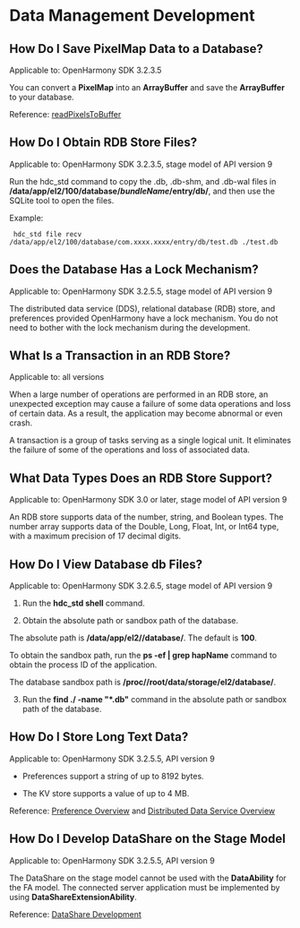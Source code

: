 # Data Management Development

## How Do I Save PixelMap Data to a Database?

Applicable to: OpenHarmony SDK 3.2.3.5

You can convert a **PixelMap** into an **ArrayBuffer** and save the **ArrayBuffer** to your database.

Reference: [readPixelsToBuffer](../reference/apis/js-apis-image.md#readpixelstobuffer7-1)

## How Do I Obtain RDB Store Files?

Applicable to: OpenHarmony SDK 3.2.3.5, stage model of API version 9

Run the hdc_std command to copy the .db, .db-shm, and .db-wal files in **/data/app/el2/100/database/*bundleName*/entry/db/**, and then use the SQLite tool to open the files.

Example:

```
 hdc_std file recv /data/app/el2/100/database/com.xxxx.xxxx/entry/db/test.db ./test.db
```

## Does the Database Has a Lock Mechanism?

Applicable to: OpenHarmony SDK 3.2.5.5, stage model of API version 9

The distributed data service (DDS), relational database (RDB) store, and preferences provided OpenHarmony have a lock mechanism. You do not need to bother with the lock mechanism during the development.

## What Is a Transaction in an RDB Store?

Applicable to: all versions

When a large number of operations are performed in an RDB store, an unexpected exception may cause a failure of some data operations and loss of certain data. As a result, the application may become abnormal or even crash. 

A transaction is a group of tasks serving as a single logical unit. It eliminates the failure of some of the operations and loss of associated data.

## What Data Types Does an RDB Store Support?

Applicable to: OpenHarmony SDK 3.0 or later, stage model of API version 9

An RDB store supports data of the number, string, and Boolean types. The number array supports data of the Double, Long, Float, Int, or Int64 type, with a maximum precision of 17 decimal digits.

## How Do I View Database db Files?

Applicable to: OpenHarmony SDK 3.2.6.5, stage model of API version 9

1. Run the **hdc_std shell** command.

2. Obtain the absolute path or sandbox path of the database. 
   
The absolute path is **/data/app/el2/<userId>/database/<bundleName>**. The default **<userId>** is **100**.
   
To obtain the sandbox path, run the **ps -ef | grep hapName** command to obtain the process ID of the application.
   
The database sandbox path is **/proc/<Application process ID>/root/data/storage/el2/database/**.
   
3. Run the **find ./ -name "\*.db"** command in the absolute path or sandbox path of the database.

## How Do I Store Long Text Data?

Applicable to: OpenHarmony SDK 3.2.5.5, API version 9

- Preferences support a string of up to 8192 bytes.

- The KV store supports a value of up to 4 MB.

Reference: [Preference Overview](../database/database-preference-overview.md) and [Distributed Data Service Overview](../database/database-mdds-overview.md)

## How Do I Develop DataShare on the Stage Model

Applicable to: OpenHarmony SDK 3.2.5.5, API version 9

The DataShare on the stage model cannot be used with the **DataAbility** for the FA model. The connected server application must be implemented by using **DataShareExtensionAbility**.

Reference: [DataShare Development](../database/database-datashare-guidelines.md)

